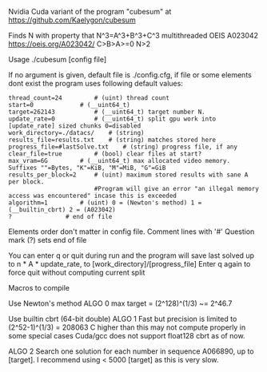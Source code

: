 Nvidia Cuda variant of the program "cubesum" at https://github.com/Kaelygon/cubesum

Finds N with property that N^3=A^3+B^3+C^3 multithreaded 
OEIS A023042 https://oeis.org/A023042/
C>B>A>=0 N>2

Usage ./cubesum [config file]

If no argument is given, default file is ./config.cfg, if file or some elements dont exist the program uses following default values:

	thread_count=24			# (uint) thread count
	start=0				# (__uint64_t)
	target=262143			# (__uint64_t) target number N.
	update_rate=0			# (__uint64_t) split gpu work into [update_rate] sized chunks 0=disabled
	work_directory=./datacs/	# (string)
	results_file=results.txt	# (string) matches stored here
	progress_file=#lastSolve.txt	# (string) progress file, if any
	clear_file=true			# (bool) clear files at start?
	max_vram=6G			# (__uint64_t) max allocated video memory. Suffixes ""=Bytes, "K"=KiB, "M"=MiB, "G"=GiB 
	results_per_block=2		# (uint) maximum stored results with sane A per block. 
							#Program will give an error "an illegal memory access was encountered" incase this is exceeded 
	algorithm=1			# (uint) 0 = (Newton's method) 1 = (__builtin_cbrt) 2 = (A023042)
	?				# end of file

Elements order don't matter in config file. Comment lines with '#'
Question mark (?) sets end of file

You can enter q or quit during run and the program will save last solved up to n * A * update_rate, to [work_directory]/[progress_file]
Enter q again to force quit without computing current split

Macros to compile

Use Newton's method
 ALGO 0
 max target = (2^128)^(1/3) ~= 2^46.7

Use builtin cbrt (64-bit double)
 ALGO 1
  Fast but precision is limited to (2^52-1)^(1/3) = 208063 
  C higher than this may not compute properly in some special cases
  Cuda/gcc does not support float128 cbrt as of now.

 ALGO 2
 Search one solution for each number in sequence A066890, up to [target]. I recommend using < 5000 [target] as this is very slow.